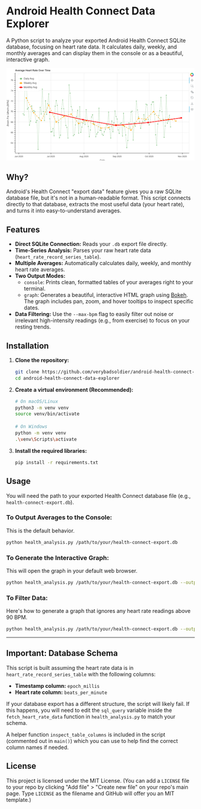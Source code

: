 # Android Health Connect Data Explorer

A Python script to analyze your exported Android Health Connect SQLite database, focusing on heart rate data. It calculates daily, weekly, and monthly averages and can display them in the console or as a beautiful, interactive graph.

![Demo Graph](docs/example_graph.png)

## Why?

Android's Health Connect "export data" feature gives you a raw SQLite database file, but it's not in a human-readable format. This script connects directly to that database, extracts the most useful data (your heart rate), and turns it into easy-to-understand averages.

## Features

* **Direct SQLite Connection:** Reads your `.db` export file directly.
* **Time-Series Analysis:** Parses your raw heart rate data (`heart_rate_record_series_table`).
* **Multiple Averages:** Automatically calculates daily, weekly, and monthly heart rate averages.
* **Two Output Modes:**
    * `console`: Prints clean, formatted tables of your averages right to your terminal.
    * `graph`: Generates a beautiful, interactive HTML graph using [Bokeh](https://bokeh.org/). The graph includes pan, zoom, and hover tooltips to inspect specific dates.
* **Data Filtering:** Use the `--max-bpm` flag to easily filter out noise or irrelevant high-intensity readings (e.g., from exercise) to focus on your resting trends.

## Installation

1.  **Clone the repository:**
    ```bash
    git clone https://github.com/verybadsoldier/android-health-connect-data-explorer.git
    cd android-health-connect-data-explorer
    ```

2.  **Create a virtual environment (Recommended):**
    ```bash
    # On macOS/Linux
    python3 -m venv venv
    source venv/bin/activate
    
    # On Windows
    python -m venv venv
    .\venv\Scripts\activate
    ```

3.  **Install the required libraries:**
    ```bash
    pip install -r requirements.txt
    ```

## Usage

You will need the path to your exported Health Connect database file (e.g., `health-connect-export.db`).

### To Output Averages to the Console:

This is the default behavior.

```bash
python health_analysis.py /path/to/your/health-connect-export.db
```

### To Generate the Interactive Graph:

This will open the graph in your default web browser.

```bash
python health_analysis.py /path/to/your/health-connect-export.db --output graph
```

### To Filter Data:

Here's how to generate a graph that ignores any heart rate readings above 90 BPM.

```bash
python health_analysis.py /path/to/your/health-connect-export.db --output graph --max-bpm 90
```

---

## **Important: Database Schema**

This script is built assuming the heart rate data is in `heart_rate_record_series_table` with the following columns:

* **Timestamp column:** `epoch_millis`
* **Heart rate column:** `beats_per_minute`

If your database export has a different structure, the script will likely fail. If this happens, you will need to edit the `sql_query` variable inside the `fetch_heart_rate_data` function in `health_analysis.py` to match your schema.

A helper function `inspect_table_columns` is included in the script (commented out in `main()`) which you can use to help find the correct column names if needed.

## License

This project is licensed under the MIT License. (You can add a `LICENSE` file to your repo by clicking "Add file" > "Create new file" on your repo's main page. Type `LICENSE` as the filename and GitHub will offer you an MIT template.)
